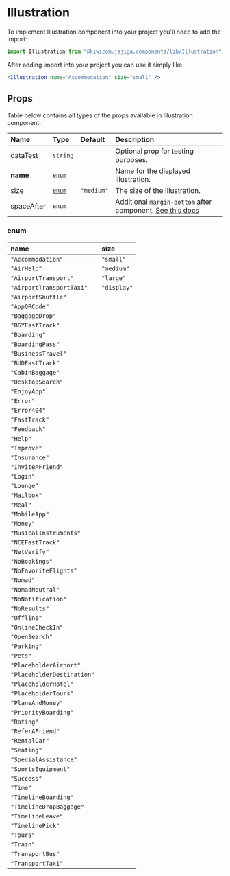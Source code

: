 # Illustration

To implement Illustration component into your project you'll need to add the import:

```jsx
import Illustration from "@kiwicom.jajiga.components/lib/Illustration";
```

After adding import into your project you can use it simply like:

```jsx
<Illustration name="Accommodation" size="small" />
```

## Props

Table below contains all types of the props available in Illustration component.

| Name       | Type            | Default    | Description                                                                                                                                     |
| :--------- | :-------------- | :--------- | :---------------------------------------------------------------------------------------------------------------------------------------------- |
| dataTest   | `string`        |            | Optional prop for testing purposes.                                                                                                             |
| **name**   | [`enum`](#enum) |            | Name for the displayed illustration.                                                                                                            |
| size       | [`enum`](#enum) | `"medium"` | The size of the Illustration.                                                                                                                   |
| spaceAfter | `enum`          |            | Additional `margin-bottom` after component. [See this docs](https://github.com/kiwicom.jajiga.components/tree/master/src/common/getSpacingToken) |

### enum

| name                       | size        |
| :------------------------- | :---------- |
| `"Accommodation"`          | `"small"`   |
| `"AirHelp"`                | `"medium"`  |
| `"AirportTransport"`       | `"large"`   |
| `"AirportTransportTaxi"`   | `"display"` |
| `"AirportShuttle"`         |
| `"AppQRCode"`              |
| `"BaggageDrop"`            |
| `"BGYFastTrack"`           |
| `"Boarding"`               |
| `"BoardingPass"`           |
| `"BusinessTravel"`         |
| `"BUDFastTrack"`           |
| `"CabinBaggage"`           |
| `"DesktopSearch"`          |
| `"EnjoyApp"`               |
| `"Error"`                  |
| `"Error404"`               |
| `"FastTrack"`              |
| `"Feedback"`               |
| `"Help"`                   |
| `"Improve"`                |
| `"Insurance"`              |
| `"InviteAFriend"`          |
| `"Login"`                  |
| `"Lounge"`                 |
| `"Mailbox"`                |
| `"Meal"`                   |
| `"MobileApp"`              |
| `"Money"`                  |
| `"MusicalInstruments"`     |
| `"NCEFastTrack"`           |
| `"NetVerify"`              |
| `"NoBookings"`             |
| `"NoFavoriteFlights"`      |
| `"Nomad"`                  |
| `"NomadNeutral"`           |
| `"NoNotification"`         |
| `"NoResults"`              |
| `"Offline"`                |
| `"OnlineCheckIn"`          |
| `"OpenSearch"`             |
| `"Parking"`                |
| `"Pets"`                   |
| `"PlaceholderAirport"`     |
| `"PlaceholderDestination"` |
| `"PlaceholderHotel"`       |
| `"PlaceholderTours"`       |
| `"PlaneAndMoney"`          |
| `"PriorityBoarding"`       |
| `"Rating"`                 |
| `"ReferAFriend"`           |
| `"RentalCar"`              |
| `"Seating"`                |
| `"SpecialAssistance"`      |
| `"SportsEquipment"`        |
| `"Success"`                |
| `"Time"`                   |
| `"TimelineBoarding"`       |
| `"TimelineDropBaggage"`    |
| `"TimelineLeave"`          |
| `"TimelinePick"`           |
| `"Tours"`                  |
| `"Train"`                  |
| `"TransportBus"`           |
| `"TransportTaxi"`          |
